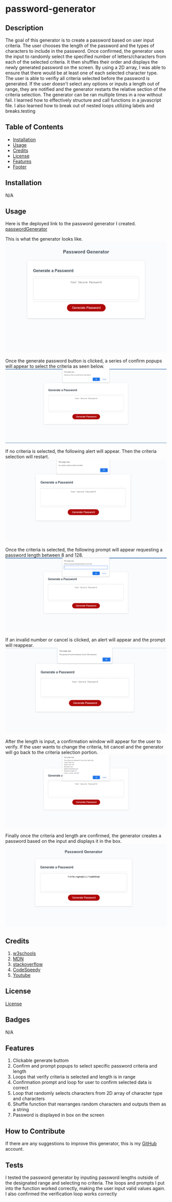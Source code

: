 # password-generator

## Description

The goal of this generator is to create a password based on user input criteria. The user chooses the length of the password and the types of characters to include in the password. Once confirmed, the generator uses the input to randomly select the specified number of letters/characters from each of the selected criteria. It then shuffles their order and displays the newly generated password on the screen. By using a 2D array, I was able to ensure that there would be at least one of each selected character type. The user is able to verifiy all criteria selected before the password is generated. If the user doesn't select any options or inputs a length out of range, they are notified and the generator restarts the relative section of the criteria selection. The generator can be ran multiple times in a row without fail. I learned how to effectively structure and call functions in a javascript file. I also learned how to break out of nested loops utilizing labels and breaks.testing

## Table of Contents
- [Installation](#installation)
- [Usage](#usage)
- [Credits](#credits)
- [License](#license)
- [Features](#features)
- [Footer](#badges)

## Installation   
N/A

## Usage
Here is the deployed link to the password generator I created. [passwordGenerator](https://maxstump13.github.io/password-generator/)

This is what the generator looks like. ![password-generator-home](./assets/images/home.PNG)

Once the generate password button is clicked, a series of confirm popups will appear to select the criteria as seen below. ![criteria-confirmation](./assets/images/confirms.PNG)

If no criteria is selected, the following alert will appear. Then the criteria selection will restart. ![no-critieria-alert](./assets/images/alert1.PNG)

Once the criteria is selected, the following prompt will appear requesting a password length between 8 and 128. ![password-length](./assets/images/length.PNG)

If an invalid number or cancel is clicked, an alert will appear and the prompt will reappear. ![invalid-password-length](./assets/images/alert2.PNG)

After the length is input, a confirmation window will appear for the user to verify. If the user wants to change the criteria, hit cancel and the generator will go back to the criteria selection portion. ![verification-popup](./assets/images/verification.PNG)

Finally once the criteria and length are confirmed, the generator creates a password based on the input and displays it in the box. ![new-password](./assets/images/generated.PNG)



## Credits
1. [w3schools](https://www.w3schools.com/default.asp)
2. [MDN](https://developer.mozilla.org/en-US/)
3. [stackoverflow](https://stackoverflow.com/)
4. [CodeSpeedy](https://www.codespeedy.com/shuffle-characters-of-a-string-in-javascript/)
5. [Youtube](https://www.youtube.com/watch?v=9sT03jEwcaw)

## License
[License](./LICENSE)

## Badges
N/A

## Features
1. Clickable generate buttom
2. Confirm and prompt popups to select specific password criteria and length
3. Loops that verify criteria is selected and length is in range
4. Confirmation prompt and loop for user to confirm selected data is correct
5. Loop that randomly selects characters from 2D array of character type and characters
6. Shuffle function that rearranges random characters and outputs them as a string
7. Password is displayed in box on the screen

## How to Contribute
If there are any suggestions to improve this generator, this is my [GitHub](https://github.com/MaxStump13) account. 

## Tests
I tested the password generator by inputing password lengths outside of the designated range and selecting no criteria. The loops and prompts I put into the function worked correctly, making the user input valid values again. I also confirmed the verification loop works correctly